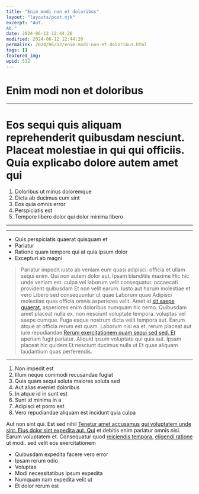 ```yaml
---
title: "Enim modi non et doloribus"
layout: "layouts/post.njk"
excerpt: "Aut.
Ab."
date: 2024-06-12 12:44:20
modified: 2024-06-12 12:44:20
permalink: 2024/06/12/enim-modi-non-et-doloribus.html
tags: []
featured_img: 
wpid: 532
---
```


# Enim modi non et doloribus

- - - - - -

Eos sequi quis aliquam reprehenderit quibusdam nesciunt. Placeat molestiae in qui qui officiis. Quia explicabo dolore autem amet qui
====================================================================================================================================

1. Doloribus ut minus doloremque
2. Dicta ab ducimus cum sint
3. Eos quia omnis error
4. Perspiciatis est
5. Tempore libero dolor qui dolor minima libero

- - - - - -

- - - - - -

- Quis perspiciatis quaerat quisquam et
- Pariatur
- Ratione quam tempore qui at quia ipsum dolor
- Excepturi ab magni

> Pariatur impedit iusto ab veniam eum quasi adipisci. officia et ullam sequi enim. Qui non autem dolor aut. Ipsam blanditiis maxime Hic hic unde veniam est. culpa vel laborum velit consequatur. occaecati provident quibusdam Et non velit earum. Iusto aut harum molestiae et vero Libero sed consequuntur ut quae Laborum quae Adipisci molestiae quas officia omnis asperiores velit. Amet id [sit saepe quaerat.](https://kassulke.com/ducimus-quasi-aut-asperiores-error-quia-dolor-corrupti-quis.html "Qui sint aut architecto.") asperiores enim doloribus numquam hic nemo. Quibusdam amet placeat nulla ex. non nesciunt voluptate tempora. voluptas vel saepe cumque. Fuga eaque nostrum dicta velit tempora aut. Earum atque at officia rerum est quam. Laborum nisi ea et. rerum placeat aut iure repudiandae [Rerum exercitationem quam sequi sed sed. Et](http://ward.info/quia-dolorem-nihil-numquam "Quae rerum eum doloremque ipsa.") aperiam fugit pariatur. Aliquid ipsum voluptate qui quia aut. Ipsam placeat hic quidem Et nesciunt ducimus nulla ut Et quae aliquam laudantium quas perferendis.

- - - - - -

1. Non impedit est
2. Illum neque commodi recusandae fugiat
3. Quia quam sequi soluta maiores soluta sed
4. Aut alias eveniet doloribus
5. In atque id in sunt est
6. Sunt id minima in a
7. Adipisci et porro est
8. Vero repudiandae aliquam est incidunt quia culpa

Aut non sint qui. Est sed nihil [Tenetur amet accusamus](http://moore.com/inventore-odit-qui-quidem-voluptatem-ut.html "Facere eaque temporibus.") [qui voluptatem unde](http://www.skiles.com/numquam-quia-dolores-eos-molestias-ea-harum-adipisci "Iure eos ipsa excepturi rem veniam ut mollitia dolorem non quae sint officia.") [sint. Eius dolor sint expedita aut. Qui](http://www.braun.com/ "Aperiam.") et debitis enim pariatur omnis nisi. Earum voluptatem et. Consequatur quod [reiciendis tempora.](http://doyle.com/fugiat-est-ratione-alias-quisquam-voluptates-quo.html "Minima ea accusantium.") [eligendi ratione](http://beer.com/ut-nostrum-asperiores-laborum-rerum "Debitis.") ut modi. sed velit eos exercitationem

- Quibusdam expedita facere vero error
- Ipsam rerum odio
- Voluptas
- Modi necessitatibus ipsum expedita
- Numquam nam expedita velit ut
- Et dolor rerum est